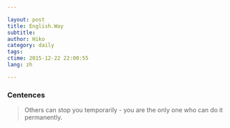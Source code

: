 ```yaml
---

layout: post  
title: English.Way  
subtitle:   
author: Hiko  
category: daily
tags:   
ctime: 2015-12-22 22:00:55  
lang: zh  

---
```


### Centences

> Others can stop you temporarily - you are the only one who can do it permanently.


